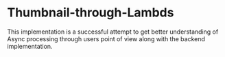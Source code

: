 # Thumbnail-through-Lambds
This implementation is a successful attempt to get better understanding of Async processing through users point of view along with the backend implementation.
